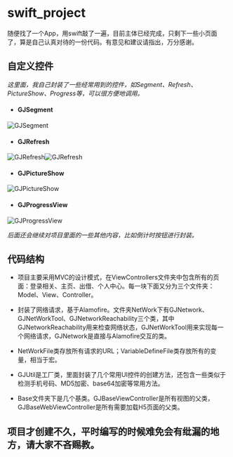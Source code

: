 # swift_project
随便找了一个App，用swift敲了一遍，目前主体已经完成，只剩下一些小页面了，算是自己认真对待的一份代码。有意见和建议请指出，万分感谢。

## 自定义控件
*这里面，我自己封装了一些经常用到的控件，如Segment、Refresh、PictureShow、Progress等，可以很方便地调用。*
* #### GJSegment
![GJSegment](https://github.com/manofit/swift_project/blob/master/%E6%95%88%E6%9E%9C%E5%9B%BE/segment.gif)
* #### GJRefresh
![GJRefresh](https://github.com/manofit/swift_project/blob/master/%E6%95%88%E6%9E%9C%E5%9B%BE/mj_footer.gif)![GJRefresh](https://github.com/manofit/swift_project/blob/master/%E6%95%88%E6%9E%9C%E5%9B%BE/mj_header.gif)
* #### GJPictureShow
![GJPictureShow](https://github.com/manofit/swift_project/blob/master/%E6%95%88%E6%9E%9C%E5%9B%BE/pic_show.gif)
* #### GJProgressView
![GJProgressView](https://github.com/manofit/swift_project/blob/master/%E6%95%88%E6%9E%9C%E5%9B%BE/progress.gif)

*后面还会继续对项目里面的一些其他内容，比如倒计时按钮进行封装。*

## 代码结构
* 项目主要采用MVC的设计模式，在ViewControllers文件夹中包含所有的页面：登录相关、主页、出借、个人中心。每一块下面又分为三个文件夹：Model、View、Controller。

* 封装了网络请求，基于Alamofire。文件夹NetWork下有GJNetwork、GJNetWorkTool、GJNetworkReachability三个类，其中GJNetworkReachability用来检查网络状态，GJNetWorkTool用来实现每一个网络请求，GJNetwork是直接与Alamofire交互的类。

* NetWorkFile类存放所有请求的URL；VariableDefineFile类存放所有的变量，相当于宏。

* GJUtil是工厂类，里面封装了几个常用UI控件的创建方法，还包含一些类似于检测手机号码、MD5加密、base64加密等常用方法。

* Base文件夹下是几个基类。GJBaseViewController是所有视图的父类，GJBaseWebViewController是所有需要加载H5页面的父类。

## 项目才创建不久，平时编写的时候难免会有纰漏的地方，请大家不吝赐教。
